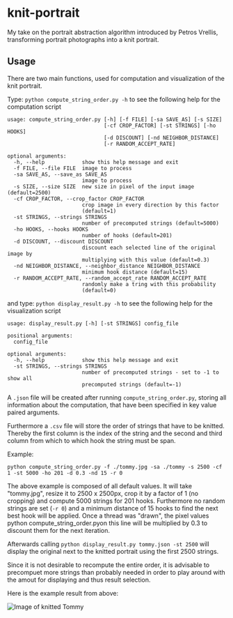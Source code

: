 # knit-portrait
My take on the portrait abstraction algorithm introduced by Petros Vrellis, transforming portrait photographs into a knit portrait.

## Usage

There are two main functions, used for computation and visualization of the knit portrait.

Type:
`python compute_string_order.py -h` to see the following help for the computation script

```
usage: compute_string_order.py [-h] [-f FILE] [-sa SAVE_AS] [-s SIZE]
                               [-cf CROP_FACTOR] [-st STRINGS] [-ho HOOKS]
                               [-d DISCOUNT] [-nd NEIGHBOR_DISTANCE]
                               [-r RANDOM_ACCEPT_RATE]

optional arguments:
  -h, --help            show this help message and exit
  -f FILE, --file FILE  image to process
  -sa SAVE_AS, --save_as SAVE_AS
                        image to process
  -s SIZE, --size SIZE  new size in pixel of the input image (default=2500)
  -cf CROP_FACTOR, --crop_factor CROP_FACTOR
                        crop image in every direction by this factor
                        (default=1)
  -st STRINGS, --strings STRINGS
                        number of precomputed strings (default=5000)
  -ho HOOKS, --hooks HOOKS
                        number of hooks (default=201)
  -d DISCOUNT, --discount DISCOUNT
                        discount each selected line of the original image by
                        multiplying with this value (default=0.3)
  -nd NEIGHBOR_DISTANCE, --neighbor_distance NEIGHBOR_DISTANCE
                        minimum hook distance (default=15)
  -r RANDOM_ACCEPT_RATE, --random_accept_rate RANDOM_ACCEPT_RATE
                        randomly make a tring with this probability
                        (default=0)
```

and type:
`python display_result.py -h` to see the following help for the visualization script

```
usage: display_result.py [-h] [-st STRINGS] config_file

positional arguments:
  config_file

optional arguments:
  -h, --help            show this help message and exit
  -st STRINGS, --strings STRINGS
                        number of precomputed strings - set to -1 to show all
                        precomputed strings (default=-1)
```

A `.json` file will be created after running `compute_string_order.py`, storing all information about the computation, that have been specified in key value paired arguments.

Furthermore a `.csv` file will store the order of strings that have to be knitted. Thereby the first column is the index of the string and the second and third column from which to which hook the string must be span.

Example:

`python compute_string_order.py -f ./tommy.jpg -sa ./tommy -s 2500 -cf 1 -st 5000 -ho 201 -d 0.3 -nd 15 -r 0`

The above example is composed of all default values. It will take "tommy.jpg", resize it to 2500 x 2500px, crop it by a factor of 1 (no cropping) and compute 5000 strings for 201 hooks. Furthermore no random strings are set (`-r 0`) and a minimum distance of 15 hooks to find the next best hook will be applied. Once a thread was "drawn", the pixel values python compute_string_order.pyon this line will be multiplied by 0.3 to discount them for the next iteration.

Afterwards calling `python display_result.py tommy.json -st 2500` will display the original next to the knitted portrait using the first 2500 strings. 

Since it is not desirable to recompute the entire order, it is advisable to precompuet more strings than probably needed in order to play around with the amout for displaying and thus result selection.

Here is the example result from above:

![Image of knitted Tommy](https://github.com/tommyclausner/knit-portrait/tommy_result.jpg)
